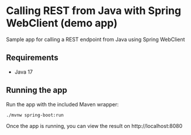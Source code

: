 # Calling REST from Java with Spring WebClient (demo app)

Sample app for calling a REST endpoint from Java using Spring WebClient

## Requirements

- Java 17

## Running the app

Run the app with the included Maven wrapper:

```
./mvnw spring-boot:run
```

Once the app is running, you can view the result on http://localhost:8080
